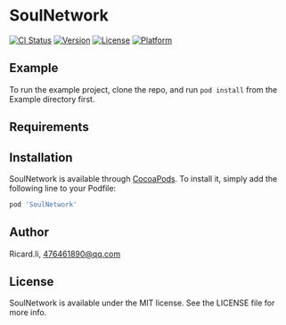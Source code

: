 # SoulNetwork

[![CI Status](https://img.shields.io/travis/Ricard.li/SoulNetwork.svg?style=flat)](https://travis-ci.org/Ricard.li/SoulNetwork)
[![Version](https://img.shields.io/cocoapods/v/SoulNetwork.svg?style=flat)](https://cocoapods.org/pods/SoulNetwork)
[![License](https://img.shields.io/cocoapods/l/SoulNetwork.svg?style=flat)](https://cocoapods.org/pods/SoulNetwork)
[![Platform](https://img.shields.io/cocoapods/p/SoulNetwork.svg?style=flat)](https://cocoapods.org/pods/SoulNetwork)

## Example

To run the example project, clone the repo, and run `pod install` from the Example directory first.

## Requirements

## Installation

SoulNetwork is available through [CocoaPods](https://cocoapods.org). To install
it, simply add the following line to your Podfile:

```ruby
pod 'SoulNetwork'
```

## Author

Ricard.li, 476461890@qq.com

## License

SoulNetwork is available under the MIT license. See the LICENSE file for more info.
